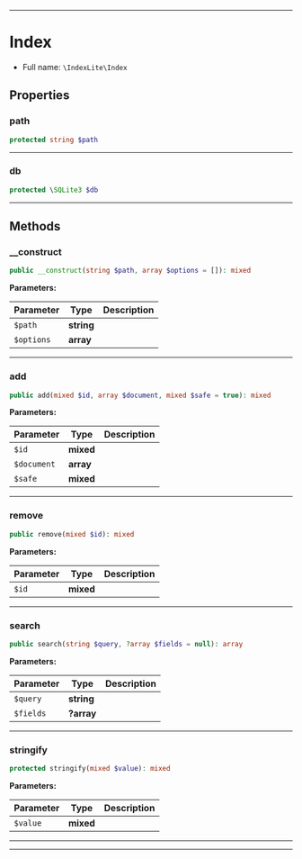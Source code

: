 ***

# Index

* Full name: `\IndexLite\Index`

## Properties

### path

```php
protected string $path
```

***

### db

```php
protected \SQLite3 $db
```

***

## Methods

### __construct

```php
public __construct(string $path, array $options = []): mixed
```

**Parameters:**

| Parameter | Type | Description |
|-----------|------|-------------|
| `$path` | **string** |  |
| `$options` | **array** |  |

***

### add

```php
public add(mixed $id, array $document, mixed $safe = true): mixed
```

**Parameters:**

| Parameter | Type | Description |
|-----------|------|-------------|
| `$id` | **mixed** |  |
| `$document` | **array** |  |
| `$safe` | **mixed** |  |

***

### remove

```php
public remove(mixed $id): mixed
```

**Parameters:**

| Parameter | Type | Description |
|-----------|------|-------------|
| `$id` | **mixed** |  |

***

### search

```php
public search(string $query, ?array $fields = null): array
```

**Parameters:**

| Parameter | Type | Description |
|-----------|------|-------------|
| `$query` | **string** |  |
| `$fields` | **?array** |  |

***

### stringify

```php
protected stringify(mixed $value): mixed
```

**Parameters:**

| Parameter | Type | Description |
|-----------|------|-------------|
| `$value` | **mixed** |  |

***


***


